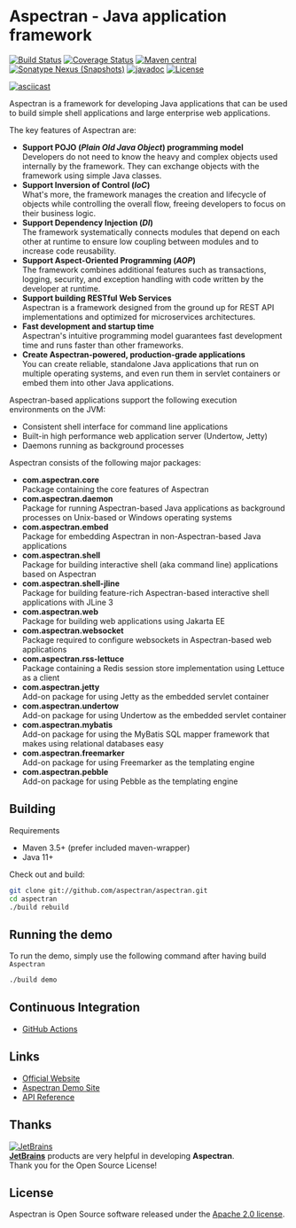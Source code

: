 # Aspectran - Java application framework

[![Build Status](https://github.com/aspectran/aspectran/workflows/Java%20CI/badge.svg)](https://github.com/aspectran/aspectran/actions?query=workflow%3A%22Java+CI%22)
[![Coverage Status](https://coveralls.io/repos/github/aspectran/aspectran/badge.svg?branch=master)](https://coveralls.io/github/aspectran/aspectran?branch=master)
[![Maven central](https://maven-badges.herokuapp.com/maven-central/com.aspectran/aspectran-project/badge.svg)](https://maven-badges.herokuapp.com/maven-central/com.aspectran/aspectran-project)
[![Sonatype Nexus (Snapshots)](https://img.shields.io/nexus/s/https/oss.sonatype.org/com.aspectran/aspectran-project.svg)](https://oss.sonatype.org/content/repositories/snapshots/com/aspectran/aspectran-project/)
[![javadoc](https://javadoc.io/badge2/com.aspectran/aspectran-all/javadoc.svg)](https://javadoc.io/doc/com.aspectran/aspectran-all)
[![License](https://img.shields.io/:license-apache-brightgreen.svg)](https://www.apache.org/licenses/LICENSE-2.0.html)

[![asciicast](https://asciinema.org/a/325210.png)](https://asciinema.org/a/325210)

Aspectran is a framework for developing Java applications that can be used to build simple shell applications and large enterprise web applications.

The key features of Aspectran are:

* **Support POJO (*Plain Old Java Object*) programming model**  
  Developers do not need to know the heavy and complex objects used internally by the framework. They can exchange objects with the framework using simple Java classes.
* **Support Inversion of Control (*IoC*)**  
  What's more, the framework manages the creation and lifecycle of objects while controlling the overall flow, freeing developers to focus on their business logic.
* **Support Dependency Injection (*DI*)**  
  The framework systematically connects modules that depend on each other at runtime to ensure low coupling between modules and to increase code reusability.
* **Support Aspect-Oriented Programming (*AOP*)**  
  The framework combines additional features such as transactions, logging, security, and exception handling with code written by the developer at runtime.
* **Support building RESTful Web Services**  
  Aspectran is a framework designed from the ground up for REST API implementations and optimized for microservices architectures.
* **Fast development and startup time**  
  Aspectran's intuitive programming model guarantees fast development time and runs faster than other frameworks.
* **Create Aspectran-powered, production-grade applications**  
  You can create reliable, standalone Java applications that run on multiple operating systems, and even run them in servlet containers or embed them into other Java applications.

Aspectran-based applications support the following execution environments on the JVM:

* Consistent shell interface for command line applications
* Built-in high performance web application server (Undertow, Jetty)
* Daemons running as background processes

Aspectran consists of the following major packages:

* **com.aspectran.core**  
  Package containing the core features of Aspectran
* **com.aspectran.daemon**  
  Package for running Aspectran-based Java applications as background processes on Unix-based or Windows operating systems
* **com.aspectran.embed**  
  Package for embedding Aspectran in non-Aspectran-based Java applications
* **com.aspectran.shell**  
  Package for building interactive shell (aka command line) applications based on Aspectran
* **com.aspectran.shell-jline**  
  Package for building feature-rich Aspectran-based interactive shell applications with JLine 3
* **com.aspectran.web**  
  Package for building web applications using Jakarta EE
* **com.aspectran.websocket**  
  Package required to configure websockets in Aspectran-based web applications
* **com.aspectran.rss-lettuce**  
  Package containing a Redis session store implementation using Lettuce as a client
* **com.aspectran.jetty**  
  Add-on package for using Jetty as the embedded servlet container
* **com.aspectran.undertow**  
  Add-on package for using Undertow as the embedded servlet container
* **com.aspectran.mybatis**  
  Add-on package for using the MyBatis SQL mapper framework that makes using relational databases easy
* **com.aspectran.freemarker**  
  Add-on package for using Freemarker as the templating engine
* **com.aspectran.pebble**  
  Add-on package for using Pebble as the templating engine

## Building

Requirements

* Maven 3.5+ (prefer included maven-wrapper)
* Java 11+

Check out and build:

```sh
git clone git://github.com/aspectran/aspectran.git
cd aspectran
./build rebuild
```

## Running the demo

To run the demo, simply use the following command after having build `Aspectran`

```sh
./build demo
```

## Continuous Integration

* [GitHub Actions](https://github.com/aspectran/aspectran/actions)

## Links

* [Official Website](https://aspectran.com/)
* [Aspectran Demo Site](https://demo.aspectran.com/)
* [API Reference](https://javadoc.io/doc/com.aspectran/aspectran-all)

## Thanks

[![JetBrains](http://aspectran.com/assets/img/jetbrains.svg)](https://www.jetbrains.com/?from=Aspectran)  
[**JetBrains**](https://www.jetbrains.com/?from=Aspectran) products are very helpful in developing **Aspectran**.  
Thank you for the Open Source License!

## License

Aspectran is Open Source software released under the [Apache 2.0 license](http://www.apache.org/licenses/LICENSE-2.0).
